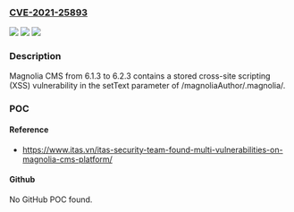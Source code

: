 ### [CVE-2021-25893](https://cve.mitre.org/cgi-bin/cvename.cgi?name=CVE-2021-25893)
![](https://img.shields.io/static/v1?label=Product&message=n%2Fa&color=blue)
![](https://img.shields.io/static/v1?label=Version&message=n%2Fa&color=blue)
![](https://img.shields.io/static/v1?label=Vulnerability&message=n%2Fa&color=brighgreen)

### Description

Magnolia CMS from 6.1.3 to 6.2.3 contains a stored cross-site scripting (XSS) vulnerability in the setText parameter of /magnoliaAuthor/.magnolia/.

### POC

#### Reference
- https://www.itas.vn/itas-security-team-found-multi-vulnerabilities-on-magnolia-cms-platform/

#### Github
No GitHub POC found.

